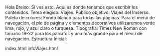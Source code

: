 Hola Breixo:
Si ves esto. Aquí es donde tenemos que escribir los contenidos.
Tema elegido: Viajes.
Público objetivo: Viajes del Imserso.
Paleta de colores: Fondo blanco para todas las páginas. Para el menú de navegación, el pie de página y elementos decorativos utilizaremos verde lima, rojo, y azul claro o turquesa.
Tipografía: Times New Roman con tamaño 18-22 para los párrafos y una más grande para el menú de navegación.
Estructura Inicial:

index.html
infoViajes.html
